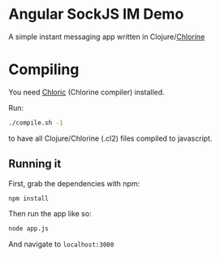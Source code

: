 # Angular SockJS IM Demo

A simple instant messaging app written in Clojure/[Chlorine](https://github.com/chlorinejs/chlorine)

# Compiling
You need [Chloric](https://github.com/chlorinejs/chloric) (Chlorine compiler) installed. 

Run:
```bash
./compile.sh -1
```
to have all Clojure/Chlorine (.cl2) files compiled to javascript.

## Running it

First, grab the dependencies with npm:
```bash
npm install
```
Then run the app like so:
```bash
node app.js
```
And navigate to `localhost:3000`
